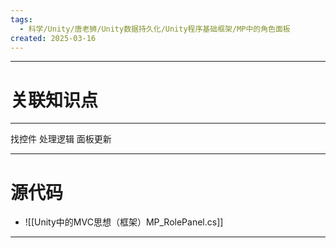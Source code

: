 ```yaml
---
tags:
  - 科学/Unity/唐老狮/Unity数据持久化/Unity程序基础框架/MP中的角色面板
created: 2025-03-16
---
```


---
# 关联知识点



---

找控件
处理逻辑
面板更新

---
# 源代码

- ![[Unity中的MVC思想（框架）MP_RolePanel.cs]]

---